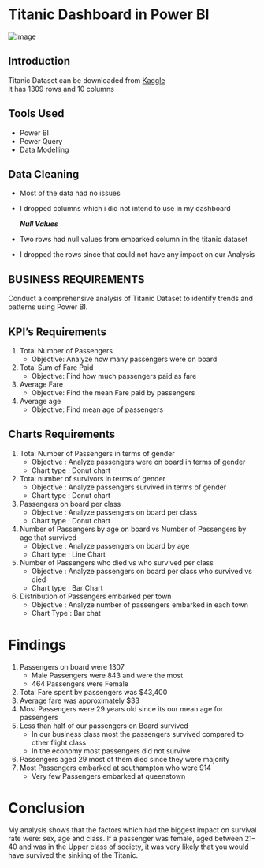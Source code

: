# Titanic Dashboard in Power BI
![image](https://github.com/user-attachments/assets/4918622f-e532-4878-bd09-3784c6c8c278)

## Introduction
Titanic Dataset can be downloaded from <a href="https://www.kaggle.com/datasets/brendan45774/test-file">Kaggle</a>  
It has 1309 rows and 10 columns  

## Tools Used
- Power BI
- Power Query
- Data Modelling
  
## Data Cleaning
- Most of the data had no issues
- I dropped columns which i did not intend to use in my dashboard
   
  ***Null Values***
- Two rows had null values from embarked column in the titanic dataset
- I dropped the rows since that could not have any impact on our Analysis
   
## BUSINESS REQUIREMENTS
Conduct a comprehensive analysis of Titanic Dataset to identify trends and patterns using Power BI.  

## KPI’s Requirements
1. Total Number of Passengers
   - Objective: Analyze how many passengers were on board 
2. Total Sum of Fare Paid
   - Objective: Find how much passengers paid as fare
3. Average Fare
   - Objective: Find the mean Fare paid by passengers
4. Average age
   - Objective: Find mean age of passengers

## Charts Requirements
1. Total Number of Passengers in terms of gender
   - Objective : Analyze passengers were on board in terms of gender
   - Chart type : Donut chart
2. Total number of survivors in terms of gender
   - Objective : Analyze passengers survived in terms of gender
   - Chart type : Donut chart
3. Passengers on board per class
   - Objective : Analyze passengers on board per class
   - Chart type : Donut chart
4. Number of Passengers by age on board vs Number of Passengers by age that survived
   - Objective : Analyze passengers on board by age
   - Chart type : Line Chart
5. Number of Passengers who died vs who survived per class
   - Objective : Analyze passengers on board per class who survived vs died
   - Chart type : Bar Chart
6. Distribution of Passengers embarked per town
   - Objective : Analyze number of passengers embarked in each town
   - Chart Type : Bar chat

# Findings
1. Passengers on board were 1307
   - Male Passengers were 843 and were the most
   - 464 Passengers were Female
2. Total Fare spent by passengers was $43,400
3. Average fare was approximately $33
4. Most Passengers were 29 years old since its our mean age for passengers
5. Less than half of our passengers on Board survived
   - In our business class most the passengers survived compared to other flight class
   - In the economy most passengers did not survive
6. Passengers aged 29 most of them died since they were majority
7. Most Passengers embarked at southampton who were 914
   - Very few Passengers embarked at queenstown

# Conclusion
My analysis shows that the factors which had the biggest impact on survival rate were: sex, age and class. If a passenger was female, aged between 21–40 and was in the Upper class of society, it was very likely that you would have survived the sinking of the Titanic.
